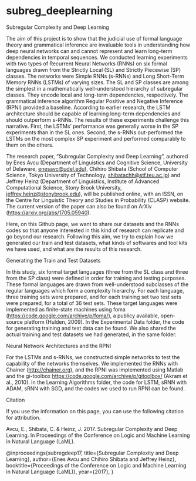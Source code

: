 # subreg_deeplearning
Subregular Complexity and Deep Learning

The aim of this project is to show that the judicial use of formal language theory and grammatical inference are invaluable tools in understanding how deep neural networks can and cannot represent and learn long-term dependencies in temporal sequences. We conducted learning experiments with two types of Recurrent Neural Networks (RNNs) on six formal languages drawn from the Strictly Local (SL) and Strictly Piecewise (SP) classes. The networks were Simple RNNs (s-RNNs) and Long Short-Term Memory RNNs (LSTMs) of varying sizes. The SL and SP classes are among the simplest in a mathematically well-understood hierarchy of subregular classes. They encode local and long-term dependencies, respectively. The grammatical inference algorithm Regular Positive and Negative Inference (RPNI) provided a baseline. According to earlier research, the LSTM architecture should be capable of learning long-term dependencies and should outperform s-RNNs. The results of these experiments challenge this narrative. First, the LSTMs’ performance was generally worse in the SP experiments than in the SL ones. Second, the s-RNNs out-performed the LSTMs on the most complex SP experiment and performed comparably to them on the others.

The research paper, ”Subregular Complexity and Deep Learning”, authored by Enes Avcu (Department of Linguistics and Cognitive Science,
University of Delaware, enesavc@udel.edu), Chihiro Shibata (School of Computer Science, Tokyo University of Technology, shibatachh@stf.teu.ac.jp) and Jeffrey Heinz (Department of Linguistics, Institute of Advanced Computational Science, Stony Brook University, jeffrey.heinz@stonybrook.edu), will be published online, with an ISSN, on the Centre for Linguistic Theory and Studies in Probability (CLASP) website. The current version of the paper can also be found on ArXiv (https://arxiv.org/abs/1705.05940).



Here, on this Github page, we want to share our datasets and the RNNs codes so that anyone interested in this kind of research can replicate and go beyond our research. Following this aim, we try to explain how we generated our train and test datasets, what kinds of softwares and tool kits we have used, and what are the results of this research.

Generating the Train and Test Datasets

In this study, six formal target languages (three from the SL class and three from the SP class) were defined in order for training and testing purposes. These formal languages are drawn from well-understood subclasses of the regular languages which form a complexity hierarchy.
For each language, three training sets were prepared, and for each training set two test sets were prepared, for a total of 36 test sets. These target languages were implemented as finite-state machines using foma (https://code.google.com/archive/p/foma/), a publicy available, open-source platform (Hulden, 2009). In the Experimental Data folder, the code for generating training and test data can be found. We also shared the actual training and test datasets we had generated, in the same folder.

Neural Network Architectures and the RPNI

For the LSTMs and s-RNNs, we constructed simple networks to test the capability of the networks themselves. We implemented the RNNs with Chainer (http://chainer.org), and the RPNI was implemented using Matlab and the gi-toolbox https://code.google.com/archive/p/gitoolbox/ (Akram et al., 2010). In the Learning Algorithms folder, the code for LSTM, sRNN with ADAM, sRNN with SGD, and the codes we used to run RPNI can be found.

Citation

If you use the information on this page, you can use the following citation for attribution.

Avcu, E., Shibata, C. & Heinz, J. 2017. Subregular Complexity and Deep Learning. In Proceedings of the Conference on Logic and Machine Learning in Natural Language (LaML).

@inproceedings{subregdeep17,
title={Subregular Complexity and Deep Learning},
author={Enes Avcu and Chihiro Shibata and Jeffrey Heinz},
booktitle={Proceedings of the Conference on Logic and Machine Learning in Natural Language (LaML)},
year={2017},
}
